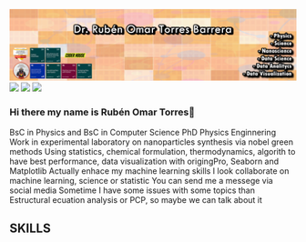 
<img src='https://raw.githubusercontent.com/omarsharif9/omarsharif9/master/github.fw.png'></img>
<a href='mailto:rubenomar.t@gmail.com'><img src='https://img.shields.io/badge/Gmail-D14836?style=for-the-badge&logo=gmail&logoColor=white'></img></a>
<a href='mailto:omar_fcfm@hotmail.com.com'><img src='https://img.shields.io/badge/Microsoft_Outlook-0078D4?style=for-the-badge&logo=microsoft-outlook&logoColor=white'></img></a>
<a href='https://www.linkedin.com/in/rubentorresphd/' target='_blank' rel='referrer noopener'><img src='https://img.shields.io/badge/LinkedIn-0077B5?style=for-the-badge&logo=linkedin&logoColor=white'></img></a>

### Hi there my name is Rubén Omar Torres👋

BsC in Physics and BsC in Computer Science
PhD Physics Enginnering
Work in experimental laboratory on nanoparticles synthesis via nobel green methods 
Using statistics, chemical formulation, thermodynamics, algorith to have best performance, data visualization with origingPro, Seaborn and Matplotlib
Actually enhace my machine learning skills
I look collaborate on machine learning, science or statistic
You can send me a messege via social media
Sometime I have some issues with some topics than Estructural ecuation analysis or PCP, so maybe we can talk about it

<h2 text-align='center'>SKILLS</h2>
